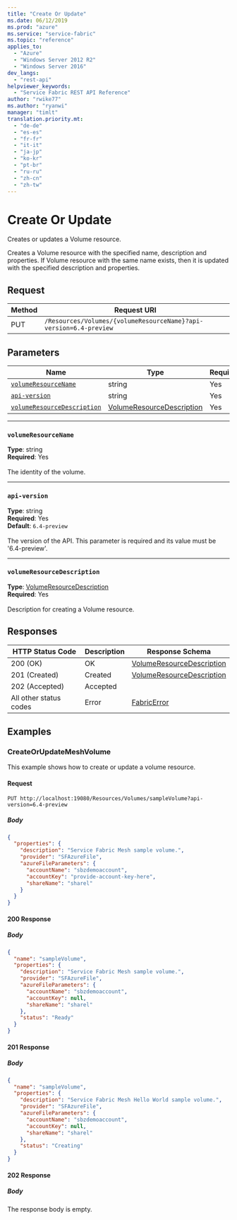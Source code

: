 ```yaml
---
title: "Create Or Update"
ms.date: 06/12/2019
ms.prod: "azure"
ms.service: "service-fabric"
ms.topic: "reference"
applies_to: 
  - "Azure"
  - "Windows Server 2012 R2"
  - "Windows Server 2016"
dev_langs: 
  - "rest-api"
helpviewer_keywords: 
  - "Service Fabric REST API Reference"
author: "rwike77"
ms.author: "ryanwi"
manager: "timlt"
translation.priority.mt: 
  - "de-de"
  - "es-es"
  - "fr-fr"
  - "it-it"
  - "ja-jp"
  - "ko-kr"
  - "pt-br"
  - "ru-ru"
  - "zh-cn"
  - "zh-tw"
---
```

# Create Or Update
Creates or updates a Volume resource.

Creates a Volume resource with the specified name, description and properties. If Volume resource with the same name exists, then it is updated with the specified description and properties.

## Request
| Method | Request URI |
| ------ | ----------- |
| PUT | `/Resources/Volumes/{volumeResourceName}?api-version=6.4-preview` |


## Parameters
| Name | Type | Required | Location |
| --- | --- | --- | --- |
| [`volumeResourceName`](#volumeresourcename) | string | Yes | Path |
| [`api-version`](#api-version) | string | Yes | Query |
| [`volumeResourceDescription`](#volumeresourcedescription) | [VolumeResourceDescription](sfclient-v65-model-volumeresourcedescription.md) | Yes | Body |

____
### `volumeResourceName`
__Type__: string <br/>
__Required__: Yes<br/>
<br/>
The identity of the volume.

____
### `api-version`
__Type__: string <br/>
__Required__: Yes<br/>
__Default__: `6.4-preview` <br/>
<br/>
The version of the API. This parameter is required and its value must be '6.4-preview'.


____
### `volumeResourceDescription`
__Type__: [VolumeResourceDescription](sfclient-v65-model-volumeresourcedescription.md) <br/>
__Required__: Yes<br/>
<br/>
Description for creating a Volume resource.

## Responses

| HTTP Status Code | Description | Response Schema |
| --- | --- | --- |
| 200 (OK) | OK<br/> | [VolumeResourceDescription](sfclient-v65-model-volumeresourcedescription.md) |
| 201 (Created) | Created<br/> | [VolumeResourceDescription](sfclient-v65-model-volumeresourcedescription.md) |
| 202 (Accepted) | Accepted<br/> |  |
| All other status codes | Error<br/> | [FabricError](sfclient-v65-model-fabricerror.md) |

## Examples

### CreateOrUpdateMeshVolume

This example shows how to create or update a volume resource.

#### Request
```
PUT http://localhost:19080/Resources/Volumes/sampleVolume?api-version=6.4-preview
```

##### Body
```json
{
  "properties": {
    "description": "Service Fabric Mesh sample volume.",
    "provider": "SFAzureFile",
    "azureFileParameters": {
      "accountName": "sbzdemoaccount",
      "accountKey": "provide-account-key-here",
      "shareName": "sharel"
    }
  }
}
```

#### 200 Response
##### Body
```json
{
  "name": "sampleVolume",
  "properties": {
    "description": "Service Fabric Mesh sample volume.",
    "provider": "SFAzureFile",
    "azureFileParameters": {
      "accountName": "sbzdemoaccount",
      "accountKey": null,
      "shareName": "sharel"
    },
    "status": "Ready"
  }
}
```


#### 201 Response
##### Body
```json
{
  "name": "sampleVolume",
  "properties": {
    "description": "Service Fabric Mesh Hello World sample volume.",
    "provider": "SFAzureFile",
    "azureFileParameters": {
      "accountName": "sbzdemoaccount",
      "accountKey": null,
      "shareName": "sharel"
    },
    "status": "Creating"
  }
}
```


#### 202 Response
##### Body
The response body is empty.
